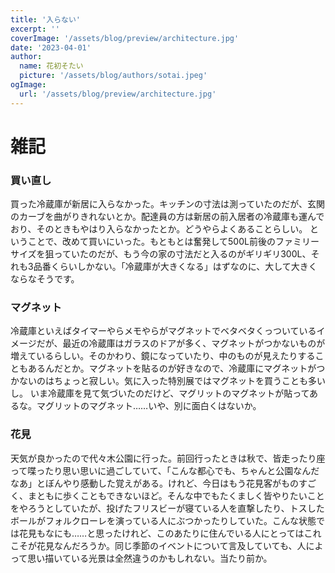 ```yaml
---
title: '入らない'
excerpt: ''
coverImage: '/assets/blog/preview/architecture.jpg'
date: '2023-04-01'
author:
  name: 花初そたい
  picture: '/assets/blog/authors/sotai.jpeg'
ogImage:
  url: '/assets/blog/preview/architecture.jpg'
---
```

# 雑記
### 買い直し
買った冷蔵庫が新居に入らなかった。キッチンの寸法は測っていたのだが、玄関のカーブを曲がりきれないとか。配達員の方は新居の前入居者の冷蔵庫も運んでおり、そのときもやはり入らなかったとか。どうやらよくあることらしい。
ということで、改めて買いにいった。もともとは奮発して500L前後のファミリーサイズを狙っていたのだが、もう今の家の寸法だと入るのがギリギリ300L、それも3品番くらいしかない。「冷蔵庫が大きくなる」はずなのに、大して大きくならなそうです。

### マグネット
冷蔵庫といえばタイマーやらメモやらがマグネットでベタベタくっついているイメージだが、最近の冷蔵庫はガラスのドアが多く、マグネットがつかないものが増えているらしい。そのかわり、鏡になっていたり、中のものが見えたりすることもあるんだとか。マグネットを貼るのが好きなので、冷蔵庫にマグネットがつかないのはちょっと寂しい。気に入った特別展ではマグネットを買うことも多いし。
いま冷蔵庫を見て気づいたのだけど、マグリットのマグネットが貼ってあるな。マグリットのマグネット……いや、別に面白くはないか。

### 花見
天気が良かったので代々木公園に行った。前回行ったときは秋で、皆走ったり座って喋ったり思い思いに過ごしていて、「こんな都心でも、ちゃんと公園なんだなあ」とぼんやり感動した覚えがある。けれど、今日はもう花見客がものすごく、まともに歩くこともできないほど。そんな中でもたくましく皆やりたいことをやろうとしていたが、投げたフリスビーが寝ている人を直撃したり、トスしたボールがフォルクローレを演っている人にぶつかったりしていた。こんな状態では花見もなにも……と思ったけれど、このあたりに住んでいる人にとってはこれこそが花見なんだろうか。同じ季節のイベントについて言及していても、人によって思い描いている光景は全然違うのかもしれない。当たり前か。